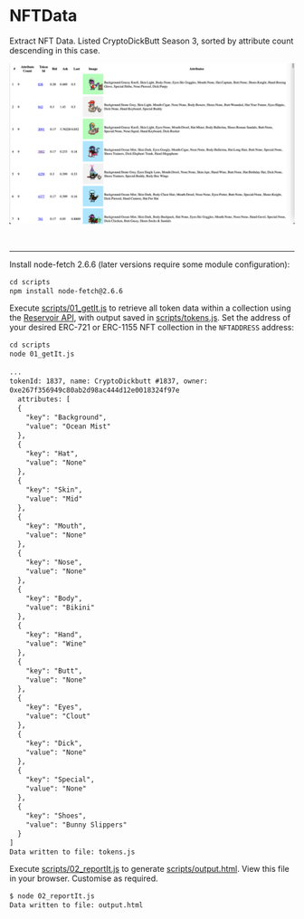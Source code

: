 # NFTData
Extract NFT Data. Listed CryptoDickButt Season 3, sorted by attribute count descending in this case.

<kbd><img src="images/Sample_20241101.png" width="600"/></kbd>

<br />

<hr />

Install node-fetch 2.6.6 (later versions require some module configuration):

```
cd scripts
npm install node-fetch@2.6.6

```

Execute [scripts/01_getIt.js](scripts/01_getIt.js) to retrieve all token data within a collection using the [Reservoir API](https://docs.reservoir.tools/reference/gettokensv7), with output saved in [scripts/tokens.js](scripts/tokens.js). Set the address of your desired ERC-721 or ERC-1155 NFT collection in the `NFTADDRESS` address:

```
cd scripts
node 01_getIt.js

...
tokenId: 1837, name: CryptoDickbutt #1837, owner: 0xe267f356949c80ab2d98ac444d12e0018324f97e
  attributes: [
  {
    "key": "Background",
    "value": "Ocean Mist"
  },
  {
    "key": "Hat",
    "value": "None"
  },
  {
    "key": "Skin",
    "value": "Mid"
  },
  {
    "key": "Mouth",
    "value": "None"
  },
  {
    "key": "Nose",
    "value": "None"
  },
  {
    "key": "Body",
    "value": "Bikini"
  },
  {
    "key": "Hand",
    "value": "Wine"
  },
  {
    "key": "Butt",
    "value": "None"
  },
  {
    "key": "Eyes",
    "value": "Clout"
  },
  {
    "key": "Dick",
    "value": "None"
  },
  {
    "key": "Special",
    "value": "None"
  },
  {
    "key": "Shoes",
    "value": "Bunny Slippers"
  }
]
Data written to file: tokens.js
```

Execute [scripts/02_reportIt.js](scripts/02_reportIt.js) to generate [scripts/output.html](scripts/output.html). View this file in your browser. Customise as required.

```
$ node 02_reportIt.js
Data written to file: output.html
```
